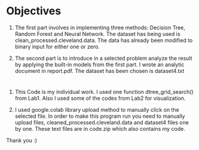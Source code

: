 # Objectives
1. The first part involves in implementing three methods: Decision Tree, Random Forest 
and Neural Network. The dataset has being used is clean_processed.cleveland.data. The data has already been modified 
to binary input for either one or zero.

2. The second part is to introduce in a selected problem analyze the result by applying the built-in models from the 
first part. I wrote an analytic document in report.pdf. The dataset has been chosen is dataset4.txt

# 
1. This Code is my individual work. I used one function dtree_grid_search() from Lab1. Also I used some of the codes from Lab2 for visualization.

2. I used google.colab library upload method to manually click on the selected file. In order to make this program run you need to manually upload files, cleaned_processed.cleveland.data and dataset4 files one by one. These text files are in code.zip which also contains my code.

Thank you :) 

